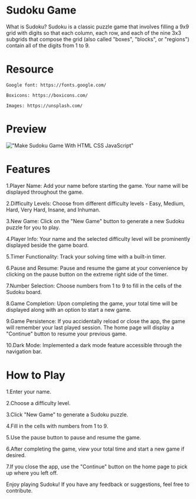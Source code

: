 # Sudoku Game
What is Sudoku?
Sudoku is a classic puzzle game that involves filling a 9x9 grid with digits so that each column, each row, and each of the nine 3x3 subgrids that compose the grid (also called "boxes", "blocks", or "regions") contain all of the digits from 1 to 9.

# Resource

    Google font: https://fonts.google.com/

    Boxicons: https://boxicons.com/

    Images: https://unsplash.com/

# Preview

!["Make Sudoku Game With HTML CSS JavaScript"](https://user-images.githubusercontent.com/67447840/135793517-57b1d971-67c5-4561-bd70-43f26998a108.jpg "Make Sudoku Game With HTML CSS JavaScript")

# Features

1.Player Name:
Add your name before starting the game. Your name will be displayed throughout the game.

2.Difficulty Levels:
Choose from different difficulty levels - Easy, Medium, Hard, Very Hard, Insane, and Inhuman.

3.New Game:
Click on the "New Game" button to generate a new Sudoku puzzle for you to play.

4.Player Info:
Your name and the selected difficulty level will be prominently displayed beside the game board.

5.Timer Functionality:
Track your solving time with a built-in timer.

6.Pause and Resume:
Pause and resume the game at your convenience by clicking on the pause button on the extreme right side of the timer.

7.Number Selection:
Choose numbers from 1 to 9 to fill in the cells of the Sudoku board.

8.Game Completion:
Upon completing the game, your total time will be displayed along with an option to start a new game.

9.Game Persistence:
If you accidentally reload or close the app, the game will remember your last played session. The home page will display a "Continue" button to resume your previous game.

10.Dark Mode:
Implemented a dark mode feature accessible through the navigation bar.

# How to Play
1.Enter your name.

2.Choose a difficulty level.

3.Click "New Game" to generate a Sudoku puzzle.

4.Fill in the cells with numbers from 1 to 9.

5.Use the pause button to pause and resume the game.

6.After completing the game, view your total time and start a new game if desired.

7.If you close the app, use the "Continue" button on the home page to pick up where you left off.

Enjoy playing Sudoku! If you have any feedback or suggestions, feel free to contribute.
